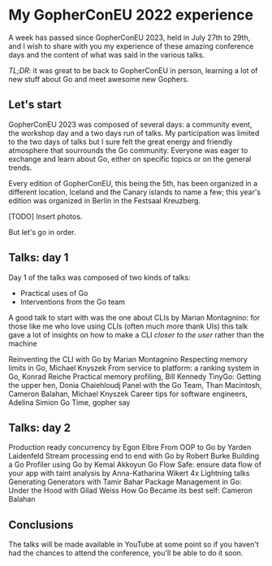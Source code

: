 # My GopherConEU 2022 experience

A week has passed since GopherConEU 2023, held in July 27th to 29th, and I wish to share with you my experience of these amazing conference days and the content of what was said in the various talks.

_TL;DR_: it was great to be back to GopherConEU in person, learning a lot of new stuff about Go and meet awesome new Gophers.

## Let's start

GopherConEU 2023 was composed of several days: a community event, the workshop day and a two days run of talks. My participation was limited to the two days of talks but I sure felt the great energy and friendly atmosphere that sourrounds the Go community. Everyone was eager to exchange and learn about Go, either on specific topics or on the general trends.

Every edition of GopherConEU, this being the 5th, has been organized in a different location, Iceland and the Canary islands to name a few; this year's edition was organized in Berlin in the Festsaal Kreuzberg.

[TODO]
Insert photos.

But let's go in order.

## Talks: day 1

Day 1 of the talks was composed of two kinds of talks:

- Practical uses of Go
- Interventions from the Go team

A good talk to start with was the one about CLIs by Marian Montagnino: for those like me who love using CLIs (often much more thank UIs) this talk gave a lot of insights on how to make a CLI _closer to the user_ rather than the machine

Reinventing the CLI with Go by Marian Montagnino
Respecting memory limits in Go, Michael Knyszek
From service to platform: a ranking system in Go, Konrad Reiche
Practical memory profiling, Bill Kennedy
TinyGo: Getting the upper hen, Donia Chaiehloudj
Panel with the Go Team, Than Macintosh, Cameron Balahan, Michael Knyszek
Career tips for software engineers, Adelina Simion
Go Time, gopher say

## Talks: day 2

Production ready concurrency by Egon Elbre
From OOP to Go by Yarden Laidenfeld
Stream processing end to end with Go by Robert Burke
Building a Go Profiler using Go by Kemal Akkoyun
Go Flow Safe: ensure data flow of your app with taint analysis by Anna-Katharina Wikert
4x Lightning talks
Generating Generators with Tamir Bahar
Package Management in Go: Under the Hood with Gilad Weiss
How Go Became its best self: Cameron Balahan

## Conclusions

The talks will be made available in YouTube at some point so if you haven't had the chances to attend the conference, you'll be able to do it soon.

